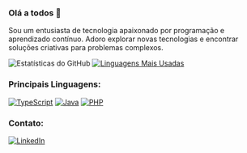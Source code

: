 ### Olá a todos 👋
Sou um entusiasta de tecnologia apaixonado por programação e aprendizado contínuo. Adoro explorar novas tecnologias e encontrar soluções criativas para problemas complexos.

![Estatísticas do GitHub](https://github-readme-stats.vercel.app/api?username=nasseroth&theme=dark&count_private=true&show_icons=true&title_color=6e40c9&icon_color=6e40c9&line_height=20)
[![Linguagens Mais Usadas](https://github-readme-stats.vercel.app/api/top-langs/?username=nasseroth&theme=dark&layout=compact&show_icons=true&title_color=6e40c9&icon_color=6e40c9)](https://github.com/anuraghazra/github-readme-stats)

### Principais Linguagens:
[![TypeScript](https://img.shields.io/badge/TypeScript-007ACC?style=for-the-badge&logo=typescript&logoColor=white)](#)
[![Java](https://img.shields.io/badge/Java-ED8B00?style=for-the-badge&logo=java&logoColor=white)](#)
[![PHP](https://img.shields.io/badge/PHP-777BB4?style=for-the-badge&logo=php&logoColor=white)](#)

### Contato:
[![LinkedIn](https://img.shields.io/badge/-LinkedIn-blue?style=flat-square&logo=Linkedin&logoColor=white&link=https://www.linkedin.com/in/nasser-othman/)](https://www.linkedin.com/in/nasser-othman/)
